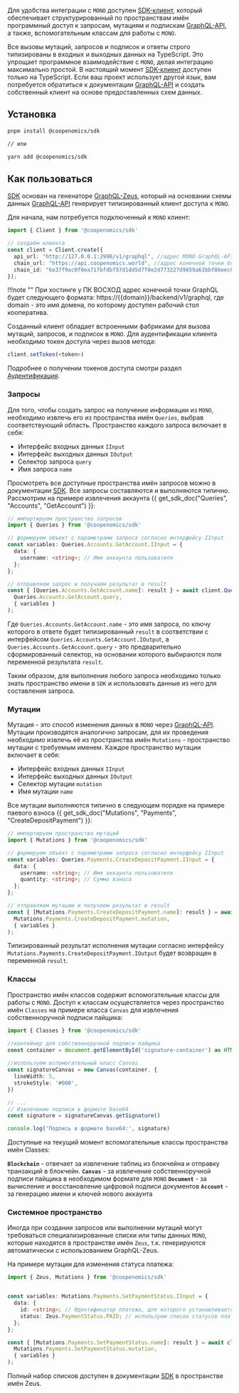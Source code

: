 Для удобства интеграции с `MONO` доступен [SDK-клиент](/sdk), который обеспечивает структурированный по пространствам имён программный доступ к запросам, мутациям и подпискам [GraphQL-API](/graphql), а также, вспомогательным классам для работы с `MONO`.

Все вызовы мутаций, запросов и подписок и ответы строго типизированы в входных и выходных данных на TypeScript. Это упрощает программное взаимодействие с `MONO`, делая интеграцию максимально простой. В настоящий момент [SDK-клиент](/sdk) доступен только на TypeScript. Если ваш проект использует другой язык, вам потребуется обратиться к документации [GraphQL-API](/graphql) и создать собственный клиент на основе предоставленных схем данных.

## Установка
```sh
pnpm install @coopenomics/sdk

// или 

yarn add @coopenomics/sdk
```

## Как пользоваться

[SDK](/sdk) основан на гененаторе [GraphQL-Zeus](https://github.com/graphql-editor/graphql-zeus), который на основании схемы данных [GraphQL-API](/graphql) генерирует типизированный клиент доступа к `MONO`. 

Для начала, нам потребуется подключенный к `MONO` клиент: 

```ts
import { Client } from '@coopenomics/sdk'

// создаём клиента
const client = Client.create({
  api_url: "http://127.0.0.1:2998/v1/graphql", //адрес MONO GraphQL-API
  chain_url: "https://api.coopenomics.world", //адрес конечной точки блокчейна
  chain_id: "6e37f9ac0f0ea717bfdbf57d1dd5d7f0e2d773227d9659a63bbf86eec0326c1b", //идентификатор цепочки публичной сети
});

```

!!!note ""
    При хостинге у ПК ВОСХОД адрес конечной точки GraphQL будет следующего формата: https://{{domain}}/backend/v1/graphql, где domain - это имя домена, по которому доступен рабочий стол кооператива. 

Созданный клиент обладает встроенными фабриками для вызова мутаций, запросов, и подписок в `MONO`. Для аудентификации клиента необходимо токен доступа через вызов метода:

```ts
client.setToken(<token>)
```

Подробнее о получении токенов доступа смотри раздел [Аудентификация](/documentation/auth).


### Запросы
Для того, чтобы создать запрос на получение информации из `MONO`, необходимо извлечь его из пространства имён `Queries`, выбрав соответствующий область. Пространство каждого запроса включает в себя:

- Интерфейс входных данных `IInput`
- Интерфейс выходных данных `IOutput`
- Селектор запроса `query`
- Имя запроса `name`
<!-- - Требуемую роль `role` для выполнения запроса -->

Просмотреть все доступные пространства имён запросов можно в документации [SDK](/sdk). Все запросы составляются и выполняются типично. Рассмотрим на примере извлечения аккаунта {{ get_sdk_doc("Queries", "Accounts", "GetAccount") }}:

```ts
// импортируем пространство запросов
import { Queries } from '@coopenomics/sdk'

// формируем объект с параметрами запроса согласно интерфейсу IInput
const variables: Queries.Accounts.GetAccount.IInput = {
  data: {
    username: <string>; // Имя аккаунта пользователя
  };
};

// отправляем запрос и получаем результат в result
const { [Queries.Accounts.GetAccount.name]: result } = await client.Query(
  Queries.Accounts.GetAccount.query,
  { variables }
);

```

Где `Queries.Accounts.GetAccount.name` - это имя запроса, по ключу которого в ответе будет типизированный `result` в соответствии с интерфейсом `Queries.Accounts.GetAccount.IOutput`, а `Queries.Accounts.GetAccount.query` - это предварительно сформированный селектор, на основании которого выбираются поля переменной результата `result`. 

Таким образом, для выполнения любого запроса необходимо только знать пространство имени в `SDK` и использовать данные из него для составления запроса. 

<!-- В `role` же содержится вспомогательная информация, которая сообщает о том, какая минимальная роль пользователя допустима для совершения запроса.  -->


### Мутации
Мутация - это способ изменения данных в `MONO` через [GraphQL-API](/graphql). Мутации производятся аналогично запросам, для их проведения необходимо извлечь её из пространства имён `Mutations` - пространство мутации с требуемым именем. Каждое пространство мутации включает в себя:

- Интерфейс входных данных `IInput`
- Интерфейс выходных данных `IOutput`
- Селектор мутации `mutation`
- Имя мутации `name`
<!-- - Требуемую роль `role` для выполнения мутации -->

Все мутации выполняются типично в следующем порядке на примере паевого взноса {{ get_sdk_doc("Mutations", "Payments", "CreateDepositPayment") }}:

```ts
// импортируем пространство мутаций
import { Mutations } from '@coopenomics/sdk'

// формируем объект с параметрами запроса согласно интерфейсу IInput
const variables: Queries.Payments.CreateDepositPayment.IInput = {
  data: {
    username: <string>; // Имя аккаунта пользователя
    quantity: <string>; // Сумма взноса
  };
};

// отправляем мутацию и получаем результат в result
const { [Mutations.Payments.CreateDepositPayment.name]: result } = await client.Query(
  Mutations.Payments.CreateDepositPayment.mutation,
  { variables }
);

```
Типизированный результат исполнения мутации согласно интерфейсу `Mutations.Payments.CreateDepositPayment.IOutput` будет возвращен в переменной `result`. 


### Классы

Пространство имён классов содержит вспомогательные классы для работы с `MONO`. Доступ к классам осуществляется через пространство имён `Classes` на примере класса `Canvas` для извлечения собственноручной подписи пайщика:

```ts
import { Classes } from '@coopenomics/sdk'

//контейнер для собственноручной подписи пайщика
const container = document.getElementById('signature-container') as HTMLElement
 
//используем вспомогательный класс Canvas
const signatureCanvas = new Canvas(container, {
  lineWidth: 5,
  strokeStyle: '#000',
})

// ... 
// Извлечение подписи в формате base64
const signature = signatureCanvas.getSignature()

console.log('Подпись в формате base64:', signature)

````

Доступные на текущий момент вспомогательные классы пространства имён Classes:

__`Blockchain`__ - отвечает за извлечение таблиц из блокчейна и отправку транзакций в блокчейн.
__`Canvas`__ - за извлечение собственноручной подписи пайщика в необходимом формате для `MONO`
__`Document`__ - за вычисление и восстановление цифровой подписи документов
__`Account`__ - за генерацию имени и ключей нового аккаунта



### Системное пространство

Иногда при создании запросов или выполнении мутаций могут требоваться специализированные списки или типы данных `MONO`, которые находятся в пространстве имён `Zeus`, т.к. генерируются автоматически с использованием GraphQL-Zeus. 

На примере мутации для изменения статуса платежа:

```ts
import { Zeus, Mutations } from '@coopenomics/sdk'


const variables: Mutations.Payments.SetPaymentStatus.IInput = {
  data: {
    id: <string>; // Идентификатор платежа, для которого устанавливается статус
    status: Zeus.PaymentStatus.PAID; // используем список статусов платежей для указания оплаченного платежа
  };
};

const { [Mutations.Payments.SetPaymentStatus.name]: result } = await client.Mutation(
  Mutations.Payments.SetPaymentStatus.mutation,
  { variables }
);
```

Полный набор списков доступен в документации [SDK](/documentation/sdk) в пространстве имён Zeus. 



